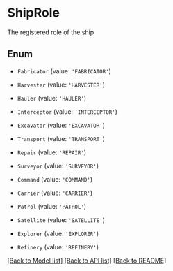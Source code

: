 # ShipRole

The registered role of the ship

## Enum

* `Fabricator` (value: `'FABRICATOR'`)

* `Harvester` (value: `'HARVESTER'`)

* `Hauler` (value: `'HAULER'`)

* `Interceptor` (value: `'INTERCEPTOR'`)

* `Excavator` (value: `'EXCAVATOR'`)

* `Transport` (value: `'TRANSPORT'`)

* `Repair` (value: `'REPAIR'`)

* `Surveyor` (value: `'SURVEYOR'`)

* `Command` (value: `'COMMAND'`)

* `Carrier` (value: `'CARRIER'`)

* `Patrol` (value: `'PATROL'`)

* `Satellite` (value: `'SATELLITE'`)

* `Explorer` (value: `'EXPLORER'`)

* `Refinery` (value: `'REFINERY'`)

[[Back to Model list]](../README.md#documentation-for-models) [[Back to API list]](../README.md#documentation-for-api-endpoints) [[Back to README]](../README.md)
